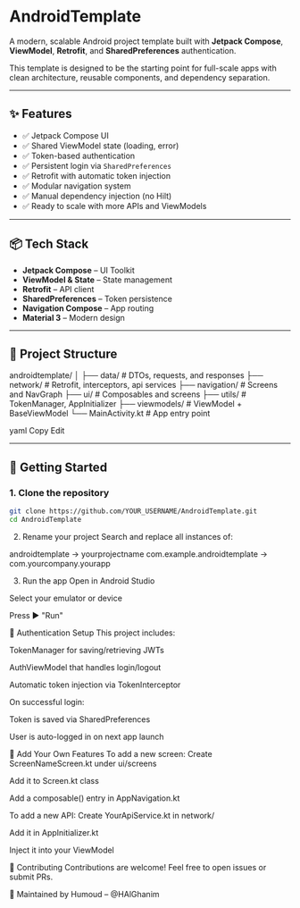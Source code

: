 # AndroidTemplate

A modern, scalable Android project template built with **Jetpack Compose**, **ViewModel**, **Retrofit**, and **SharedPreferences** authentication.

This template is designed to be the starting point for full-scale apps with clean architecture, reusable components, and dependency separation.

---

## ✨ Features

- ✅ Jetpack Compose UI
- ✅ Shared ViewModel state (loading, error)
- ✅ Token-based authentication
- ✅ Persistent login via `SharedPreferences`
- ✅ Retrofit with automatic token injection
- ✅ Modular navigation system
- ✅ Manual dependency injection (no Hilt)
- ✅ Ready to scale with more APIs and ViewModels

---

## 📦 Tech Stack

- **Jetpack Compose** – UI Toolkit
- **ViewModel & State** – State management
- **Retrofit** – API client
- **SharedPreferences** – Token persistence
- **Navigation Compose** – App routing
- **Material 3** – Modern design

---

## 📁 Project Structure

androidtemplate/
│
├── data/ # DTOs, requests, and responses
├── network/ # Retrofit, interceptors, api services
├── navigation/ # Screens and NavGraph
├── ui/ # Composables and screens
├── utils/ # TokenManager, AppInitializer
├── viewmodels/ # ViewModel + BaseViewModel
└── MainActivity.kt # App entry point

yaml
Copy
Edit

---

## 🚀 Getting Started

### 1. Clone the repository

```bash
git clone https://github.com/YOUR_USERNAME/AndroidTemplate.git
cd AndroidTemplate
```
2. Rename your project
Search and replace all instances of:

androidtemplate → yourprojectname
com.example.androidtemplate → com.yourcompany.yourapp

3. Run the app
Open in Android Studio

Select your emulator or device

Press ▶️ "Run"

🔐 Authentication Setup
This project includes:

TokenManager for saving/retrieving JWTs

AuthViewModel that handles login/logout

Automatic token injection via TokenInterceptor

On successful login:

Token is saved via SharedPreferences

User is auto-logged in on next app launch

💠 Add Your Own Features
To add a new screen:
Create ScreenNameScreen.kt under ui/screens

Add it to Screen.kt class

Add a composable() entry in AppNavigation.kt

To add a new API:
Create YourApiService.kt in network/

Add it in AppInitializer.kt

Inject it into your ViewModel

🤝 Contributing
Contributions are welcome! Feel free to open issues or submit PRs.

🧠 Maintained by
Humoud – @HAlGhanim
